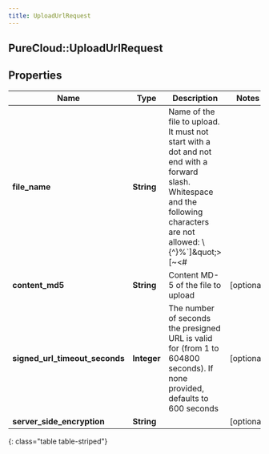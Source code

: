```yaml
---
title: UploadUrlRequest
---
```

## PureCloud::UploadUrlRequest

## Properties

|Name | Type | Description | Notes|
|------------ | ------------- | ------------- | -------------|
| **file_name** | **String** | Name of the file to upload. It must not start with a dot and not end with a forward slash. Whitespace and the following characters are not allowed: \\{^}%`]\&quot;&gt;[~&lt;#| | [optional] |
| **content_md5** | **String** | Content MD-5 of the file to upload | [optional] |
| **signed_url_timeout_seconds** | **Integer** | The number of seconds the presigned URL is valid for (from 1 to 604800 seconds). If none provided, defaults to 600 seconds | [optional] |
| **server_side_encryption** | **String** |  | [optional] |
{: class="table table-striped"}


